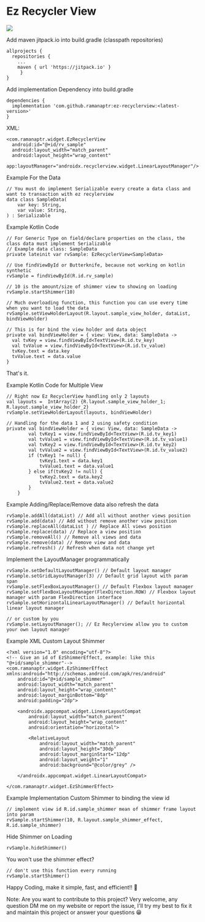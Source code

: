 # Ez Recycler View

[![](https://jitpack.io/v/ramanaptr/ez-recyclerview.svg)](https://jitpack.io/#ramanaptr/ez-recyclerview)


Add maven jitpack.io into build.gradle (classpath repositories)
```
allprojects {
  repositories {
    ...
    maven { url 'https://jitpack.io' }
     }
}
```


Add implementation Dependency into build.gradle
```
dependencies {
  implementation 'com.github.ramanaptr:ez-recyclerview:<latest-version>'
}
```

XML:
```
<com.ramanaptr.widget.EzRecyclerView
  android:id="@+id/rv_sample"
  android:layout_width="match_parent"
  android:layout_height="wrap_content"
  app:layoutManager="androidx.recyclerview.widget.LinearLayoutManager"/>
```

Example For the Data
```
// You must do implement Serializable every create a data class and want to transaction with ez recylerview
data class SampleData(
    var key: String,
    var value: String,
) : Serializable
```

Example Kotlin Code
```
// For Generic Type on field/declare properties on the class, the class data must implement Serializable
// Example data class: SampleData
private lateinit var rvSample: EzRecyclerView<SampleData>

// Use findViewById or Butterknife, because not working on kotlin synthetic
rvSample = findViewById(R.id.rv_sample)

// 10 is the amount/size of shimmer view to showing on loading
rvSample.startShimmer(10)

// Much overloading function, this function you can use every time when you want to load the data
rvSample.setViewHolderLayout(R.layout.sample_view_holder, dataList, bindViewHolder)

// This is for bind the view holder and data object
private val bindViewHolder = { view: View, data: SampleData ->
  val tvKey = view.findViewById<TextView>(R.id.tv_key)
  val tvValue = view.findViewById<TextView>(R.id.tv_value)
  tvKey.text = data.key
  tvValue.text = data.value
}
```
That's it.


Example Kotlin Code for Multiple View
```
// Right now Ez RecyclerView handling only 2 layouts
val layouts =  IntArray(2) {R.layout.sample_view_holder_1; R.layout.sample_view_holder_2}
rvSample.setViewHolderLayout(layouts, bindViewHolder)

// Handling for the data 1 and 2 using safety condition
private val bindViewHolder = { view: View, data: SampleData ->
        val tvKey1 = view.findViewById<TextView>(R.id.tv_key1)
        val tvValue1 = view.findViewById<TextView>(R.id.tv_value1)
        val tvKey2 = view.findViewById<TextView>(R.id.tv_key2)
        val tvValue2 = view.findViewById<TextView>(R.id.tv_value2)
        if (tvKey1 != null) {
            tvKey1.text = data.key1
            tvValue1.text = data.value1
        } else if(tvKey2 != null) {
            tvKey2.text = data.key2
            tvValue2.text = data.value2
        }
    }
```

Example Adding/Replace/Remove data also refresh the data
```
rvSample.addAll(dataList) // Add all without another views position
rvSample.add(data) // Add without remove another view position
rvSample.replaceAll(dataList ) // Replace All views position
rvSample.replace(data) // Replace a view position
rvSample.removeAll() // Remove all views and data
rvSample.remove(data) // Remove view and data
rvSample.refresh() // Refresh when data not change yet
```

Implement the LayoutManager programmatically
```
rvSample.setDefaultLayoutManager() // Default layout manager
rvSample.setGridLayoutManager(3) // Default grid layout with param span
rvSample.setFlexBoxLayoutManager() // Default Flexbox layout manager
rvSample.setFlexBoxLayoutManager(FlexDirection.ROW) // Flexbox layout manager with param FlexDirection interface
rvSample.setHorizontalLinearLayoutManager() // Default horizontal linear layout manager

// or custom by you
rvSample.setLayoutManager(); // Ez Recylerview allow you to custom your own layout manager
```

Example XML Custom Layout Shimmer
```
<?xml version="1.0" encoding="utf-8"?>
<!-- Give an id of EzShimmerEffect, example: like this "@+id/sample_shimmer"-->
<com.ramanaptr.widget.EzShimmerEffect xmlns:android="http://schemas.android.com/apk/res/android"
    android:id="@+id/sample_shimmer"
    android:layout_width="match_parent"
    android:layout_height="wrap_content"
    android:layout_marginBottom="8dp"
    android:padding="2dp">

    <androidx.appcompat.widget.LinearLayoutCompat
        android:layout_width="match_parent"
        android:layout_height="wrap_content"
        android:orientation="horizontal">

        <RelativeLayout
            android:layout_width="match_parent"
            android:layout_height="30dp"
            android:layout_marginStart="12dp"
            android:layout_weight="1"
            android:background="@color/grey" />

    </androidx.appcompat.widget.LinearLayoutCompat>

</com.ramanaptr.widget.EzShimmerEffect>
```

Example Implementation Custom Shimmer to binding the view id
```
// implement view id R.id.sample_shimmer mean of shimmer frame layout into param
rvSample.startShimmer(10, R.layout.sample_shimmer_effect, R.id.sample_shimmer)
```

Hide Shimmer on Loading
```
rvSample.hideShimmer()
```

You won't use the shimmer effect?
```
// don't use this function every running
rvSample.startShimmer()
```

Happy Coding, make it simple, fast, and efficient!! 💪

Note: 
Are you want to contribute to this project? 
Very welcome, any question DM me on my website or report the issue, I'll try my best to fix it and maintain this project or answer your questions 😁

